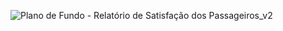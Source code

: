 ![Plano de Fundo - Relatório de Satisfação dos Passageiros_v2](https://github.com/user-attachments/assets/8daa1632-c7db-4d1e-9831-2e2ba880cb57)
